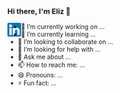 ### Hi there, I'm Eliz 👋

<!--
**ElizCarvalho/ElizCarvalho** is a ✨ _special_ ✨ repository because its `README.md` (this file) appears on your GitHub profile.

Here are some ideas to get you started:
-->

<a href="https://www.linkedin.com/in/giovanna-anacleto/">
  <img align="left" alt="Eliz Carvalho - Linkedin " width="31px" src="https://raw.githubusercontent.com/anacletogiovanna/anacletogiovanna/master/images/linkedin.png" />
</a>

- 🔭 I’m currently working on ...
- 🌱 I’m currently learning ...
- 👯 I’m looking to collaborate on ...
- 🤔 I’m looking for help with ...
- 💬 Ask me about ...
- 📫 How to reach me: ...
- 😄 Pronouns: ...
- ⚡ Fun fact: ...

